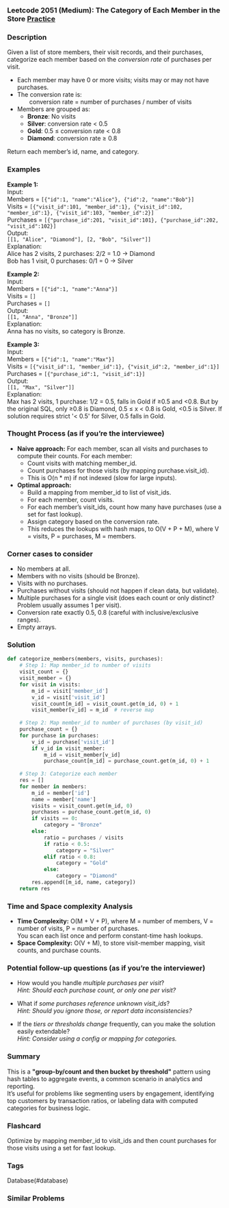 ### Leetcode 2051 (Medium): The Category of Each Member in the Store [Practice](https://leetcode.com/problems/the-category-of-each-member-in-the-store)

### Description  
Given a list of store members, their visit records, and their purchases, categorize each member based on the *conversion rate* of purchases per visit.  
- Each member may have 0 or more visits; visits may or may not have purchases.  
- The conversion rate is:  
  conversion rate = number of purchases / number of visits  
- Members are grouped as:  
  - **Bronze**: No visits  
  - **Silver**: conversion rate < 0.5  
  - **Gold**: 0.5 ≤ conversion rate < 0.8  
  - **Diamond**: conversion rate ≥ 0.8  

Return each member’s id, name, and category.

### Examples  

**Example 1:**  
Input:  
Members = `[{"id":1, "name":"Alice"}, {"id":2, "name":"Bob"}]`  
Visits = `[{"visit_id":101, "member_id":1}, {"visit_id":102, "member_id":1}, {"visit_id":103, "member_id":2}]`  
Purchases = `[{"purchase_id":201, "visit_id":101}, {"purchase_id":202, "visit_id":102}]`  
Output:  
`[[1, "Alice", "Diamond"], [2, "Bob", "Silver"]]`  
Explanation:  
Alice has 2 visits, 2 purchases: 2/2 = 1.0 → Diamond  
Bob has 1 visit, 0 purchases: 0/1 = 0 → Silver

**Example 2:**  
Input:  
Members = `[{"id":1, "name":"Anna"}]`  
Visits = `[]`  
Purchases = `[]`  
Output:  
`[[1, "Anna", "Bronze"]]`  
Explanation:  
Anna has no visits, so category is Bronze.

**Example 3:**  
Input:  
Members = `[{"id":1, "name":"Max"}]`  
Visits = `[{"visit_id":1, "member_id":1}, {"visit_id":2, "member_id":1}]`  
Purchases = `[{"purchase_id":1, "visit_id":1}]`  
Output:  
`[[1, "Max", "Silver"]]`  
Explanation:  
Max has 2 visits, 1 purchase: 1/2 = 0.5, falls in Gold if ≥0.5 and <0.8. But by the original SQL, only ≥0.8 is Diamond, 0.5 ≤ x < 0.8 is Gold, <0.5 is Silver. If solution requires strict '< 0.5' for Silver, 0.5 falls in Gold.

### Thought Process (as if you’re the interviewee)  
- **Naive approach:** For each member, scan all visits and purchases to compute their counts. For each member:
  - Count visits with matching member_id.
  - Count purchases for those visits (by mapping purchase.visit_id).
  - This is O(n \* m) if not indexed (slow for large inputs).
- **Optimal approach:**
  - Build a mapping from member_id to list of visit_ids.
  - For each member, count visits.
  - For each member’s visit_ids, count how many have purchases (use a set for fast lookup).
  - Assign category based on the conversion rate.
  - This reduces the lookups with hash maps, to O(V + P + M), where V = visits, P = purchases, M = members.

### Corner cases to consider  
- No members at all.
- Members with no visits (should be Bronze).
- Visits with no purchases.
- Purchases without visits (should not happen if clean data, but validate).
- Multiple purchases for a single visit (does each count or only distinct? Problem usually assumes 1 per visit).
- Conversion rate exactly 0.5, 0.8 (careful with inclusive/exclusive ranges).
- Empty arrays.

### Solution

```python
def categorize_members(members, visits, purchases):
    # Step 1: Map member_id to number of visits
    visit_count = {}
    visit_member = {}
    for visit in visits:
        m_id = visit['member_id']
        v_id = visit['visit_id']
        visit_count[m_id] = visit_count.get(m_id, 0) + 1
        visit_member[v_id] = m_id  # reverse map
    
    # Step 2: Map member_id to number of purchases (by visit_id)
    purchase_count = {}
    for purchase in purchases:
        v_id = purchase['visit_id']
        if v_id in visit_member:
            m_id = visit_member[v_id]
            purchase_count[m_id] = purchase_count.get(m_id, 0) + 1
    
    # Step 3: Categorize each member
    res = []
    for member in members:
        m_id = member['id']
        name = member['name']
        visits = visit_count.get(m_id, 0)
        purchases = purchase_count.get(m_id, 0)
        if visits == 0:
            category = "Bronze"
        else:
            ratio = purchases / visits
            if ratio < 0.5:
                category = "Silver"
            elif ratio < 0.8:
                category = "Gold"
            else:
                category = "Diamond"
        res.append([m_id, name, category])
    return res
```

### Time and Space complexity Analysis  

- **Time Complexity:** O(M + V + P), where M = number of members, V = number of visits, P = number of purchases.  
  You scan each list once and perform constant-time hash lookups.
- **Space Complexity:** O(V + M), to store visit-member mapping, visit counts, and purchase counts.

### Potential follow-up questions (as if you’re the interviewer)  

- How would you handle *multiple purchases per visit*?  
  *Hint: Should each purchase count, or only one per visit?*

- What if *some purchases reference unknown visit_ids*?  
  *Hint: Should you ignore those, or report data inconsistencies?*

- If the *tiers or thresholds change* frequently, can you make the solution easily extendable?  
  *Hint: Consider using a config or mapping for categories.*

### Summary
This is a **"group-by/count and then bucket by threshold"** pattern using hash tables to aggregate events, a common scenario in analytics and reporting.  
It’s useful for problems like segmenting users by engagement, identifying top customers by transaction ratios, or labeling data with computed categories for business logic.


### Flashcard
Optimize by mapping member_id to visit_ids and then count purchases for those visits using a set for fast lookup.

### Tags
Database(#database)

### Similar Problems
